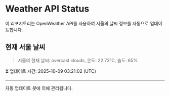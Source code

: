 
# Weather API Status

이 리포지토리는 OpenWeather API를 사용하여 서울의 날씨 정보를 자동으로 업데이트합니다.

## 현재 서울 날씨
> 서울의 현재 날씨: overcast clouds, 온도: 22.73°C, 습도: 65%

⏳ 업데이트 시간: 2025-10-09 03:21:02 (UTC)

---
자동 업데이트 봇에 의해 관리됩니다.
